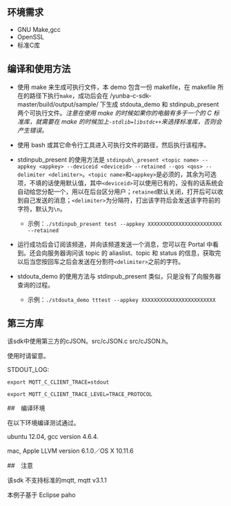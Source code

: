 ## 环境需求
- GNU Make,gcc
- OpenSSL
- 标准C库

## 编译和使用方法

- 使用 make 来生成可执行文件，本 demo 包含一份 makefile，在 makefile 所在的路径下执行`make`，成功后会在 /yunba-c-sdk-master/build/output/sample/ 下生成 stdouta\_demo 和 stdinpub\_present 两个可执行文件。*注意在使用 make 的时候如果你的电脑有多于一个的 C 标准库，就需要在 make 的时候加上`-stdlib=libstdc++`来选择标准库，否则会产生错误。*

- 使用 bash 或其它命令行工具进入可执行文件的路径，然后执行该程序。

- stdinpub\_present 的使用方法是 `stdinpub\_present <topic name> --appkey <appkey> --deviceid <deviceid> --retained --qos <qos> --delimiter <delimiter>`。`<topic name>`和`<appkey>`是必须的，其余为可选项，不填的话使用默认值，其中`<deviceid>`可以使用已有的，没有的话系统会自动给您分配一个，用以在后台区分用户；`retained`默认关闭，打开后可以收到自己发送的消息；`<delimiter>`为分隔符，打出该字符后会发送该字符前的字符，默认为`\n`。
	- 示例：`./stdinpub_present test --appkey XXXXXXXXXXXXXXXXXXXXXXXX --retained`

- 运行成功后会订阅该频道，并向该频道发送一个消息，您可以在 Portal 中看到。还会向服务器询问该 topic 的 aliaslist、topic 和 status 的信息，获取完以后当您按回车之后会发送在分割符`<delimiter>`之前的字符。

- stdouta\_demo 的使用方法与 stdinpub\_present 类似，只是没有了向服务器查询的过程。
	- 示例：`./stdouta_demo tttest --appkey XXXXXXXXXXXXXXXXXXXXXXXX`

## 第三方库

该sdk中使用第三方的cJSON。src/cJSON.c src/cJSON.h。

使用时请留意。

STDOUT_LOG:

```
export MQTT_C_CLIENT_TRACE=stdout

export MQTT_C_CLIENT_TRACE_LEVEL=TRACE_PROTOCOL
```

##　编译环境

在以下环境编译测试通过。

ubuntu 12.04, gcc version 4.6.4.

mac, Apple LLVM version 6.1.0／OS X 10.11.6

##　注意

该sdk 不支持标准的mqtt, mqtt v3.1.1

本例子基于 Eclipse paho
